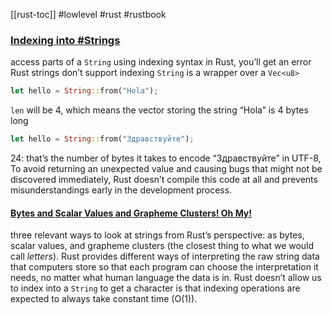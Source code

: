 [[rust-toc]]
#lowlevel #rust #rustbook
### [Indexing into #Strings](https://doc.rust-lang.org/book/ch08-02-strings.html#indexing-into-strings)
access parts of a `String` using indexing syntax in Rust, you’ll get an error
Rust strings don’t support indexing
`String` is a wrapper over a `Vec<u8>`

```rust
let hello = String::from("Hola");
```
`len` will be 4, which means the vector storing the string “Hola” is 4 bytes long
```rust
let hello = String::from("Здравствуйте");
```
24: that’s the number of bytes it takes to encode “Здравствуйте” in UTF-8,
To avoid returning an unexpected value and causing bugs that might not be discovered immediately, Rust doesn’t compile this code at all and prevents misunderstandings early in the development process.
#### [Bytes and Scalar Values and Grapheme Clusters! Oh My!](https://doc.rust-lang.org/book/ch08-02-strings.html#bytes-and-scalar-values-and-grapheme-clusters-oh-my)
three relevant ways to look at strings from Rust’s perspective: as bytes, scalar values, and grapheme clusters (the closest thing to what we would call _letters_).
Rust provides different ways of interpreting the raw string data that computers store so that each program can choose the interpretation it needs, no matter what human language the data is in.
Rust doesn’t allow us to index into a `String` to get a character is that indexing operations are expected to always take constant time (O(1)).